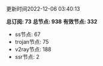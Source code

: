 更新时间2022-12-06 03:40:13

**总订阅: 73**
**总节点: 938**
**有效节点: 332**
- ss节点: 67
- trojan节点: 75
- v2ray节点: 188
- ssr节点: 2
